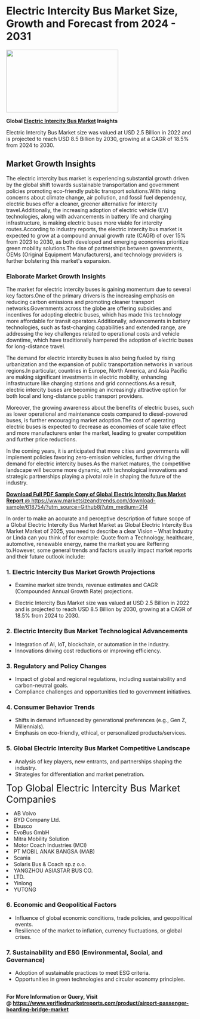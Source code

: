 <H1>Electric Intercity Bus Market Size, Growth and Forecast from 2024 - 2031</H1><img class="aligncenter size-medium wp-image-584254" src="https://thirdeyenews.in/wp-content/uploads/2024/09/Global-Market-Research-300x168.jpeg" alt="" width="300" height="168" /><p><strong>Global&nbsp;<a href="https://www.marketsizeandtrends.com/download-sample/618754/?utm_source=Github8j?utm_medium=214">Electric Intercity Bus Market</a> Insights</strong></p><p>Electric Intercity Bus Market size was valued at USD 2.5 Billion in 2022 and is projected to reach USD 8.5 Billion by 2030, growing at a CAGR of 18.5% from 2024 to 2030.</p><p><h2>Market Growth Insights</h2> <p>The electric intercity bus market is experiencing substantial growth driven by the global shift towards sustainable transportation and government policies promoting eco-friendly public transport solutions.With rising concerns about climate change, air pollution, and fossil fuel dependency, electric buses offer a cleaner, greener alternative for intercity travel.Additionally, the increasing adoption of electric vehicle (EV) technologies, along with advancements in battery life and charging infrastructure, is making electric buses more viable for intercity routes.According to industry reports, the electric intercity bus market is expected to grow at a compound annual growth rate (CAGR) of over 15% from 2023 to 2030, as both developed and emerging economies prioritize green mobility solutions.The rise of partnerships between governments, OEMs (Original Equipment Manufacturers), and technology providers is further bolstering this market's expansion.</p> <p><a href="#"></a></p> <h3>Elaborate Market Growth Insights</h3> <p>The market for electric intercity buses is gaining momentum due to several key factors.One of the primary drivers is the increasing emphasis on reducing carbon emissions and promoting cleaner transport networks.Governments across the globe are offering subsidies and incentives for adopting electric buses, which has made this technology more affordable for transit operators.Additionally, advancements in battery technologies, such as fast-charging capabilities and extended range, are addressing the key challenges related to operational costs and vehicle downtime, which have traditionally hampered the adoption of electric buses for long-distance travel.</p> <p>The demand for electric intercity buses is also being fueled by rising urbanization and the expansion of public transportation networks in various regions.In particular, countries in Europe, North America, and Asia Pacific are making significant investments in electric mobility, enhancing infrastructure like charging stations and grid connections.As a result, electric intercity buses are becoming an increasingly attractive option for both local and long-distance public transport providers.</p> <p>Moreover, the growing awareness about the benefits of electric buses, such as lower operational and maintenance costs compared to diesel-powered buses, is further encouraging market adoption.The cost of operating electric buses is expected to decrease as economies of scale take effect and more manufacturers enter the market, leading to greater competition and further price reductions.</p> <p>In the coming years, it is anticipated that more cities and governments will implement policies favoring zero-emission vehicles, further driving the demand for electric intercity buses.As the market matures, the competitive landscape will become more dynamic, with technological innovations and strategic partnerships playing a pivotal role in shaping the future of the industry.</p> <p><a href="#"></p><p><span class=""><strong>Download Full PDF Sample Copy of Global Electric Intercity Bus Market Report</strong> @ <a href="https://www.marketsizeandtrends.com/download-sample/618754/?utm_source=Github8j?utm_medium=214" target="_blank">https://www.marketsizeandtrends.com/download-sample/618754/?utm_source=Github8j?utm_medium=214</a></span></p><p>In order to make an accurate and perceptive description of future scope of a Global&nbsp;Electric Intercity Bus Market Market as Global&nbsp;Electric Intercity Bus Market Market of 2025, you need to describe a clear Vision &ndash; What Industry or Linda can you think of for example: Quote from a Technology, healthcare, automotive, renewable energy, name the market you are Reffering to.However, some general trends and factors usually impact market reports and their future outlook include:</p><h3>1.&nbsp;<strong>Electric Intercity Bus Market Growth Projections</strong></h3><ul><li>Examine market size trends, revenue estimates and CAGR (Compounded Annual Growth Rate) projections.</li><li><p>Electric Intercity Bus Market size was valued at USD 2.5 Billion in 2022 and is projected to reach USD 8.5 Billion by 2030, growing at a CAGR of 18.5% from 2024 to 2030.</p></li></ul><h3>2.&nbsp;<strong>Electric Intercity Bus Market Technological Advancements</strong></h3><ul><li>Integration of AI, IoT, blockchain, or automation in the industry.</li><li>Innovations driving cost reductions or improving efficiency.</li></ul><h3>3.&nbsp;<strong>Regulatory and Policy Changes</strong></h3><ul><li>Impact of global and regional regulations, including sustainability and carbon-neutral goals.</li><li>Compliance challenges and opportunities tied to government initiatives.</li></ul><h3>4.&nbsp;<strong>Consumer Behavior Trends</strong></h3><ul><li>Shifts in demand influenced by generational preferences (e.g., Gen Z, Millennials).</li><li>Emphasis on eco-friendly, ethical, or personalized products/services.</li></ul><h3>5.&nbsp;<strong>Global Electric Intercity Bus Market Competitive Landscape</strong></h3><ul><li>Analysis of key players, new entrants, and partnerships shaping the industry.</li><li>Strategies for differentiation and market penetration.</li></ul><p data-pm-slice="1 1 []"><span style="color: inherit; font-family: inherit; font-size: 25px;">Top Global Electric Intercity Bus Market Companies</span></p><div class="" data-test-id=""><p><li>AB Volvo</li><li> BYD Company Ltd.</li><li> Ebusco</li><li> EvoBus GmbH</li><li> Mitra Mobility Solution</li><li> Motor Coach Industries (MCI)</li><li> PT MOBIL ANAK BANGSA (MAB)</li><li> Scania</li><li> Solaris Bus & Coach sp.z o.o.</li><li> YANGZHOU ASIASTAR BUS CO.</li><li> LTD.</li><li> Yinlong</li><li> YUTONG</li></p></div><h3>6.&nbsp;<strong>Economic and Geopolitical Factors</strong></h3><ul><li>Influence of global economic conditions, trade policies, and geopolitical events.</li><li>Resilience of the market to inflation, currency fluctuations, or global crises.</li></ul><h3>7.&nbsp;<strong>Sustainability and ESG (Environmental, Social, and Governance)</strong></h3><ul><li>Adoption of sustainable practices to meet ESG criteria.</li><li>Opportunities in green technologies and circular economy principles.</li></ul><h2><strong style="font-size: 14px;">For More Information or Query, Visit @&nbsp;</strong><a style="background-color: #ffffff; font-size: 14px;" href="https://www.marketsizeandtrends.com/report/electric-intercity-bus-market/" target="_blank">https://www.verifiedmarketreports.com/product/airport-passenger-boarding-bridge-market</a></h2>